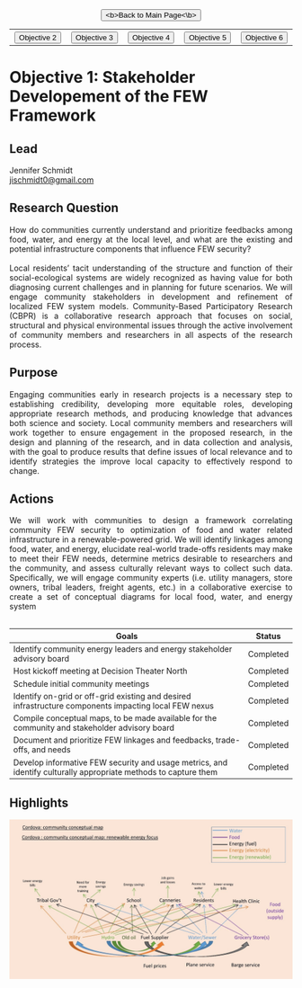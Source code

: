 <form action="https://mjc55.github.io/MicroFEWs_Legacy/" align="center" style="bold">
<input type="submit" value="<b>Back to Main Page<\b>" />
</form>


<p align="center" text-align="center"><table style="border-collapse: collapse; border: none;">
  <tr width="100%" style="border: none;">
    <th width="400" style="border: none;"> <form action="https://mjc55.github.io/MicroFEWs_Legacy/Objectives/Objective_2" align="center"><input type="submit" value="Objective 2" /></form> </th>
    <th width="400" style="border: none;"> <form action="https://mjc55.github.io/MicroFEWs_Legacy/Objectives/Objective_3" align="center"><input type="submit" value="Objective 3" /></form>  </th>
    <th width="400" style="border: none;"> <form action="https://mjc55.github.io/MicroFEWs_Legacy/Objectives/Objective_4" align="center"><input type="submit" value="Objective 4" /></form> </th>
    <th width="400" style="border: none;"> <form action="https://mjc55.github.io/MicroFEWs_Legacy/Objectives/Objective_5" align="center"><input type="submit" value="Objective 5" /></form> </th>
    <th width="400" style="border: none;"> <form action="https://mjc55.github.io/MicroFEWs_Legacy/Objectives/Objective_6" align="center"><input type="submit" value="Objective 6" /></form> </th>
  </tr>
</table></p>



# Objective 1: Stakeholder Developement of the FEW Framework

## Lead
Jennifer Schmidt <br/>
jischmidt0@gmail.com

## Research Question
<div style="text-align: justify"> 
How do communities currently understand and prioritize feedbacks among food, water, and energy at the local level, and what are the existing and potential infrastructure components that influence FEW security?
<br> <br>
Local residents’ tacit understanding of the structure and function of their social-ecological systems are widely recognized as having value for both diagnosing current challenges and in planning for future scenarios. We will engage community stakeholders in development and refinement of localized FEW system models. Community-Based Participatory Research (CBPR) is a collaborative research approach that focuses on social, structural and physical environmental issues through the active involvement of community members and researchers in all aspects of the research process.
</div>
 
## Purpose
 
<div style="text-align: justify"> 
Engaging communities early in research projects is a necessary step to establishing credibility, developing more equitable roles, developing appropriate research methods, and producing knowledge that advances both science and society. Local community members and researchers will work together to ensure engagement in the proposed research, in the design and planning of the research, and in data collection and analysis, with the goal to produce results that define issues of local relevance and to identify strategies the improve local capacity to effectively respond to change.
</div>
 
## Actions
 
<div style="text-align: justify"> 
We will work with communities to design a framework correlating community FEW security to optimization of food and water related infrastructure in a renewable-powered grid. We will identify linkages among food, water, and energy, elucidate real-world trade-offs residents may make to meet their FEW needs, determine metrics desirable to researchers and the community, and assess culturally relevant ways to collect such data. Specifically, we will engage community experts (i.e. utility managers, store owners, tribal leaders, freight agents, etc.) in a collaborative exercise to create a set of conceptual diagrams for local food, water, and energy system
</div>
<br/>

| Goals | Status |
|---   |---  |
| Identify community energy leaders and energy stakeholder advisory board	| Completed |
| Host kickoff meeting at Decision Theater North	| Completed |
| Schedule initial community meetings	| Completed |
| Identify on-grid or off-grid existing and desired infrastructure components impacting local FEW nexus	| Completed |
| Compile conceptual maps, to be made available for the community and stakeholder advisory board	| Completed |
| Document and prioritize FEW linkages and feedbacks, trade-offs, and needs	| Completed |
| Develop informative FEW security and usage metrics, and identify culturally appropriate methods to capture them	| Completed |



## Highlights


<p align="center">
<img src="conceptual_cordova.jpg" width=800>
</p>






